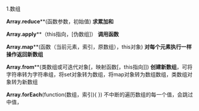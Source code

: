 1.数组

**Array.reduce****(函数参数，初始值)  **求累加和**

**Array.apply****（this指向，[伪数组]） **调用函数**

**Array.map****(函数（当前元素，索引，原数组），this对象) **对每个元素执行一样操作返回新数组**

**Array.from****(类数组或可迭代对象[，映射函数[，this指向]]) **创建新数组**，可将字符串转为字符串组，将set对象转为数组，将map对象转为数组数组，类数组对象转为新数组

**Array.forEach**(function(数组，索引){ }) 不中断的遍历数组的每一个值，会跳过中值，







































